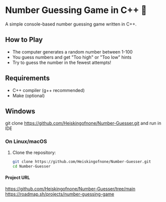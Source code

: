  # Number Guessing Game in C++ 🔢

A simple console-based number guessing game written in C++.

## How to Play
- The computer generates a random number between 1-100
- You guess numbers and get "Too high" or "Too low" hints
- Try to guess the number in the fewest attempts!

## Requirements
- C++ compiler (g++ recommended)
- Make (optional)

## Windows
 git clone https://github.com/Heiskingofnone/Number-Guesser.git
 and run in IDE
 
### On Linux/macOS
1. Clone the repository:
   ```bash
   git clone https://github.com/Heiskingofnone/Number-Guesser.git
   cd Number-Guesser

#### Project URL
https://github.com/Heiskingofnone/Number-Guesser/tree/main
https://roadmap.sh/projects/number-guessing-game
